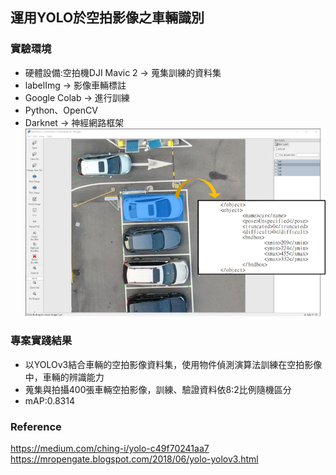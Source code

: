 ## 運用YOLO於空拍影像之車輛識別
### 實驗環境
- 硬體設備:空拍機DJI Mavic 2 -> 蒐集訓練的資料集
- labelImg -> 影像車輛標註
- Google Colab -> 進行訓練
- Python、OpenCV
- Darknet -> 神經網路框架<br>
![image](https://github.com/jui-pung/VehicleRecognition_YOLO/blob/fb94738235c8a7b2381bc0b71acec6d8462ecd7c/labelImg_process.png)
### 專案實踐結果
- 以YOLOv3結合車輛的空拍影像資料集，使用物件偵測演算法訓練在空拍影像中，車輛的辨識能力
- 蒐集與拍攝400張車輛空拍影像，訓練、驗證資料依8:2比例隨機區分
- mAP:0.8314
### Reference
https://medium.com/ching-i/yolo-c49f70241aa7<br>
https://mropengate.blogspot.com/2018/06/yolo-yolov3.html
